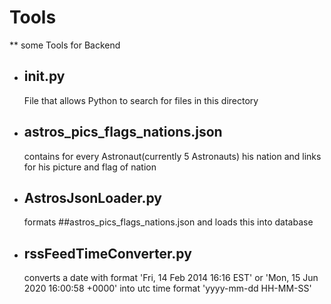# Tools

** some Tools for Backend

* ## __init__.py
    File that allows Python to search for files in this directory
* ## astros_pics_flags_nations.json
  contains for every Astronaut(currently 5 Astronauts) his nation and links for his picture and flag of nation
* ## AstrosJsonLoader.py
    formats ##astros_pics_flags_nations.json and loads this into database

* ## rssFeedTimeConverter.py
  converts a date with format 'Fri, 14 Feb 2014 16:16 EST' or 'Mon, 15 Jun 2020 16:00:58 +0000' into utc time format 'yyyy-mm-dd HH-MM-SS' 

